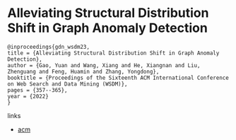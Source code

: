 # Alleviating Structural Distribution Shift in Graph Anomaly Detection

```
@inproceedings{gdn_wsdm23,
title = {Alleviating Structural Distribution Shift in Graph Anomaly Detection},
author = {Gao, Yuan and Wang, Xiang and He, Xiangnan and Liu, Zhenguang and Feng, Huamin and Zhang, Yongdong},
booktitle = {Proceedings of the Sixteenth ACM International Conference on Web Search and Data Mining (WSDM)},
pages = {357--365},
year = {2022}
}
```

links
- [acm](https://dl.acm.org/doi/10.1145/3539597.3570377)
